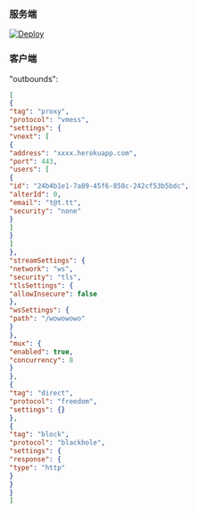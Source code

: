 ### 服务端

[![Deploy](https://www.herokucdn.com/deploy/button.png)](https://dashboard.heroku.com/new?template=https://github.com/chuccp/cokeV2ray) 

### 客户端
"outbounds":
```json   
[
{
"tag": "proxy",
"protocol": "vmess",
"settings": {
"vnext": [
{
"address": "xxxx.herokuapp.com",
"port": 443,
"users": [
{
"id": "24b4b1e1-7a89-45f6-858c-242cf53b5bdc",
"alterId": 0,
"email": "t@t.tt",
"security": "none"
}
]
}
]
},
"streamSettings": {
"network": "ws",
"security": "tls",
"tlsSettings": {
"allowInsecure": false
},
"wsSettings": {
"path": "/wowowowo"
}
},
"mux": {
"enabled": true,
"concurrency": 8
}
},
{
"tag": "direct",
"protocol": "freedom",
"settings": {}
},
{
"tag": "block",
"protocol": "blackhole",
"settings": {
"response": {
"type": "http"
}
}
}
]
```